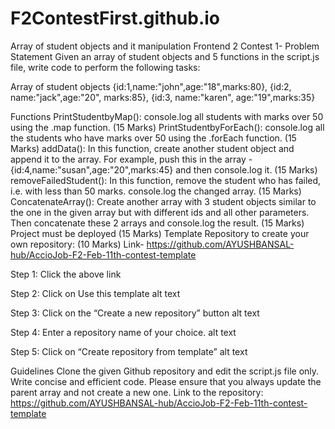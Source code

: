 # F2ContestFirst.github.io
Array of student objects and it manipulation
Frontend 2 Contest 1- Problem Statement
Given an array of student objects and 5 functions in the script.js file, write code to perform the following tasks:

Array of student objects
{id:1,name:"john",age:"18",marks:80}, {id:2, name:"jack",age:"20", marks:85}, {id:3, name:"karen", age:"19",marks:35}

Functions
PrintStudentbyMap(): console.log all students with marks over 50 using the .map function. (15 Marks)
PrintStudentbyForEach(): console.log all the students who have marks over 50 using the .forEach function. (15 Marks)
addData(): In this function, create another student object and append it to the array. For example, push this in the array - {id:4,name:"susan",age:"20",marks:45} and then console.log it. (15 Marks)
removeFailedStudent(): In this function, remove the student who has failed, i.e. with less than 50 marks. console.log the changed array. (15 Marks)
ConcatenateArray(): Create another array with 3 student objects similar to the one in the given array but with different ids and all other parameters. Then concatenate these 2 arrays and console.log the result. (15 Marks)
Project must be deployed (15 Marks)
Template Repository to create your own repository: (10 Marks)
Link- https://github.com/AYUSHBANSAL-hub/AccioJob-F2-Feb-11th-contest-template

Step 1: Click the above link

Step 2: Click on Use this template
alt text

Step 3: Click on the “Create a new repository” button
alt text

Step 4: Enter a repository name of your choice.
alt text

Step 5: Click on “Create repository from template”
alt text

Guidelines
Clone the given Github repository and edit the script.js file only.
Write concise and efficient code.
Please ensure that you always update the parent array and not create a new one.
Link to the repository: https://github.com/AYUSHBANSAL-hub/AccioJob-F2-Feb-11th-contest-template
